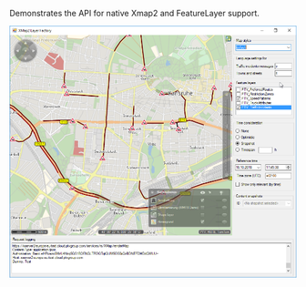 Demonstrates the API for native Xmap2 and FeatureLayer support.

![Circles](/Screenshots/Xmap2LayerFactoryTest.png "Circles")
